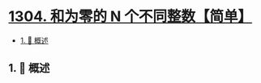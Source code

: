 # [1304. 和为零的 N 个不同整数【简单】](https://github.com/tnotesjs/TNotes.leetcode/tree/main/notes/1304.%20%E5%92%8C%E4%B8%BA%E9%9B%B6%E7%9A%84%20N%20%E4%B8%AA%E4%B8%8D%E5%90%8C%E6%95%B4%E6%95%B0%E3%80%90%E7%AE%80%E5%8D%95%E3%80%91)

<!-- region:toc -->

- [1. 📝 概述](#1--概述)

<!-- endregion:toc -->

## 1. 📝 概述
